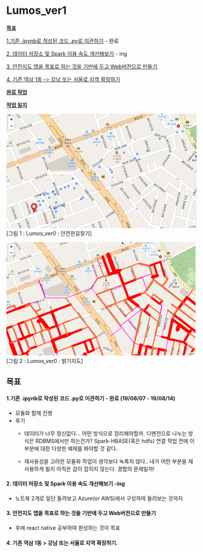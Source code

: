 # Lumos_ver1

[**목표**](#목표)

  [1.기존 .ipynb로 작성된 코드 .py로 이관하기](#목표1) - 완료
  
  [2. 데이터 저장소 및 Spark 이용 속도 개선해보기](#목표2) - ing
  
  [3. 안전지도 앱을 목표로 하는 것을 기반에 두고 Web버전으로 만들기](#목표3)
  
  [4. 기존 역삼 1동 -> 강남 또는 서울로 지역 확장하기](#목표4)
  
[**완료 작업**](#완료-작업)

[**작업 일지**](#작업-일지)

![길찾기](https://github.com/arara90/images/blob/master/Lumos/findingway.png?raw=true)
[그림 1 : Lumos_ver0 : 안전한길찾기]

![밝기지도](https://github.com/lumos9x/DEV/blob/master/4_%EC%9D%B4%EA%B4%80%EB%8C%80%EC%83%81%EC%BD%94%EB%93%9C/Lumos_ver0/6_%EB%B0%9C%ED%91%9C%EC%9E%90%EB%A3%8C/3_%EB%B0%9D%EA%B8%B0%EC%A7%80%EB%8F%84zoom.PNG?raw=true)
[그림 2 : Lumos_ver0 : 밝기지도]





## 목표 
<a name="목표1"></a>
#### 1.기존 .ipynb로 작성된 코드 .py로 이관하기  - 완료 (19/08/07 - 19/08/14) 
- 모듈화 함께 진행
- 후기
    - 데이터가 너무 정신없다... 어떤 방식으로 정리해야할까. 디멘전으로 나누는 방식은 RDBMS에서만 하는건가? 
    Spark-HBASE(혹은 hdfs) 연결 작업 전에 이 부분에 대한 다양한 예제를 봐야할 것 같다. 
      
    - 재사용성을 고려한 모듈화 작업이 생각보다 녹록치 않다..
    내가 어떤 부분을 재사용하게 될지 아직은 감이 잡히지 않는다. 경험의 문제일까! 
    

<a name="목표2"></a>
#### 2. 데이터 저장소 및 Spark 이용 속도 개선해보기 -ing
- 노트북 2개로 일단 돌려보고 Azure(or AWS)에서 구성하여 돌려보는 것까지

  
<a name="목표3"></a>
#### 3. 안전지도 앱을 목표로 하는 것을 기반에 두고 Web버전으로 만들기

- 후에 react native 공부하여 완성하는 것이 목표  

  
<a name="목표4"></a>
#### 4. 기존 역삼 1동 > 강남 또는 서울로 지역 확장하기.  



  
